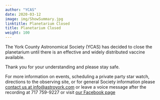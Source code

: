 ```yaml
---
author: "YCAS"
date: 2020-03-12
image: img/ShowSummary.jpg
linktitle: Planetarium Closed
title: Planetarium Closed 
weight: 100
---
```

The York County Astronomical Society (YCAS) has decided to close the planetarium until there is an effective and widely distributed vaccine available.

Thank you for your understanding and please stay safe.

For more information on events, scheduling a private party star watch, directions to the observing site, or for general Society information please [contact us at info@astroyork.com](info@astroyork.com) or leave a voice message after the recording at 717 759-9227 or visit [our Facebook page](https://www.facebook.com/astroyork)